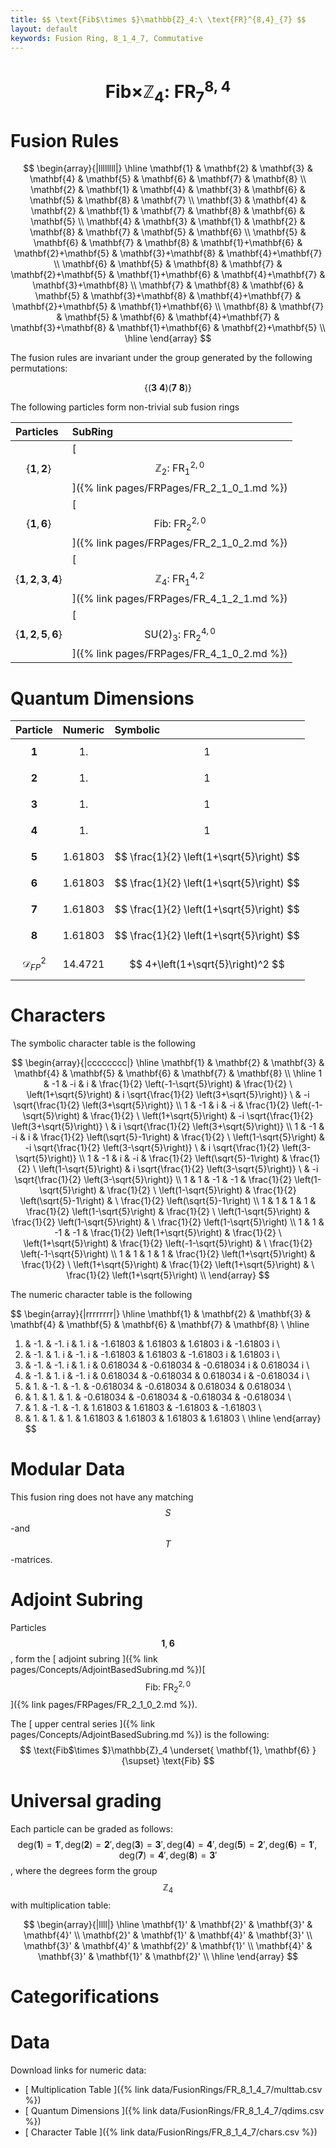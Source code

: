 ```yaml
---
title: $$ \text{Fib$\times $}\mathbb{Z}_4:\ \text{FR}^{8,4}_{7} $$
layout: default
keywords: Fusion Ring, 8_1_4_7, Commutative
---
```

# $$ \text{Fib$\times $}\mathbb{Z}_4:\ \text{FR}^{8,4}_{7} $$


# Fusion Rules

$$
\begin{array}{|llllllll|}
\hline
 \mathbf{1} & \mathbf{2} & \mathbf{3} & \mathbf{4} & \mathbf{5} & \mathbf{6} & \mathbf{7} & \mathbf{8} \\
 \mathbf{2} & \mathbf{1} & \mathbf{4} & \mathbf{3} & \mathbf{6} & \mathbf{5} & \mathbf{8} & \mathbf{7} \\
 \mathbf{3} & \mathbf{4} & \mathbf{2} & \mathbf{1} & \mathbf{7} & \mathbf{8} & \mathbf{6} & \mathbf{5} \\
 \mathbf{4} & \mathbf{3} & \mathbf{1} & \mathbf{2} & \mathbf{8} & \mathbf{7} & \mathbf{5} & \mathbf{6} \\
 \mathbf{5} & \mathbf{6} & \mathbf{7} & \mathbf{8} & \mathbf{1}+\mathbf{6} & \mathbf{2}+\mathbf{5} & \mathbf{3}+\mathbf{8} & \mathbf{4}+\mathbf{7} \\
 \mathbf{6} & \mathbf{5} & \mathbf{8} & \mathbf{7} & \mathbf{2}+\mathbf{5} & \mathbf{1}+\mathbf{6} & \mathbf{4}+\mathbf{7} & \mathbf{3}+\mathbf{8} \\
 \mathbf{7} & \mathbf{8} & \mathbf{6} & \mathbf{5} & \mathbf{3}+\mathbf{8} & \mathbf{4}+\mathbf{7} & \mathbf{2}+\mathbf{5} & \mathbf{1}+\mathbf{6} \\
 \mathbf{8} & \mathbf{7} & \mathbf{5} & \mathbf{6} & \mathbf{4}+\mathbf{7} & \mathbf{3}+\mathbf{8} & \mathbf{1}+\mathbf{6} & \mathbf{2}+\mathbf{5} \\
\hline
\end{array}
$$


The fusion rules are invariant under the group generated by the following permutations:

$$ \{(\mathbf{3} \  \mathbf{4}) (\mathbf{7} \  \mathbf{8})\} $$


The following particles form non-trivial sub fusion rings

| Particles | SubRing |
| :------ | :------ |
| $$ \{\mathbf{1},\mathbf{2}\} $$ | [ $$ \mathbb{Z}_2:\ \text{FR}^{2,0}_{1} $$ ]({% link pages/FRPages/FR_2_1_0_1.md %}) |
| $$ \{\mathbf{1},\mathbf{6}\} $$ | [ $$ \text{Fib}:\ \text{FR}^{2,0}_{2} $$ ]({% link pages/FRPages/FR_2_1_0_2.md %}) |
| $$ \{\mathbf{1},\mathbf{2},\mathbf{3},\mathbf{4}\} $$ | [ $$ \mathbb{Z}_4:\ \text{FR}^{4,2}_{1} $$ ]({% link pages/FRPages/FR_4_1_2_1.md %}) |
| $$ \{\mathbf{1},\mathbf{2},\mathbf{5},\mathbf{6}\} $$ | [ $$ \text{SU(2})_3:\ \text{FR}^{4,0}_{2} $$ ]({% link pages/FRPages/FR_4_1_0_2.md %}) |

# Quantum Dimensions

| Particle | Numeric | Symbolic |
| :------ | :------ | :------ |
| $$ \mathbf{1} $$ | $$ 1. $$ | $$ 1 $$ |
| $$ \mathbf{2} $$ | $$ 1. $$ | $$ 1 $$ |
| $$ \mathbf{3} $$ | $$ 1. $$ | $$ 1 $$ |
| $$ \mathbf{4} $$ | $$ 1. $$ | $$ 1 $$ |
| $$ \mathbf{5} $$ | $$ 1.61803 $$ | $$ \frac{1}{2} \left(1+\sqrt{5}\right) $$ |
| $$ \mathbf{6} $$ | $$ 1.61803 $$ | $$ \frac{1}{2} \left(1+\sqrt{5}\right) $$ |
| $$ \mathbf{7} $$ | $$ 1.61803 $$ | $$ \frac{1}{2} \left(1+\sqrt{5}\right) $$ |
| $$ \mathbf{8} $$ | $$ 1.61803 $$ | $$ \frac{1}{2} \left(1+\sqrt{5}\right) $$ |
| $$ \mathcal{D}_{FP}^2 $$ | $$ 14.4721 $$ | $$ 4+\left(1+\sqrt{5}\right)^2 $$ |

# Characters

The symbolic character table is the following

$$
\begin{array}{|cccccccc|}
\hline
 \mathbf{1} & \mathbf{2} & \mathbf{3} & \mathbf{4} & \mathbf{5} & \mathbf{6} & \mathbf{7} & \mathbf{8} \\
\hline
 1 & -1 & -i & i & \frac{1}{2} \left(-1-\sqrt{5}\right) & \frac{1}{2} \
\left(1+\sqrt{5}\right) & i \sqrt{\frac{1}{2} \left(3+\sqrt{5}\right)} \
& -i \sqrt{\frac{1}{2} \left(3+\sqrt{5}\right)} \\
 1 & -1 & i & -i & \frac{1}{2} \left(-1-\sqrt{5}\right) & \frac{1}{2} \
\left(1+\sqrt{5}\right) & -i \sqrt{\frac{1}{2} \left(3+\sqrt{5}\right)} \
& i \sqrt{\frac{1}{2} \left(3+\sqrt{5}\right)} \\
 1 & -1 & -i & i & \frac{1}{2} \left(\sqrt{5}-1\right) & \frac{1}{2} \
\left(1-\sqrt{5}\right) & -i \sqrt{\frac{1}{2} \left(3-\sqrt{5}\right)} \
& i \sqrt{\frac{1}{2} \left(3-\sqrt{5}\right)} \\
 1 & -1 & i & -i & \frac{1}{2} \left(\sqrt{5}-1\right) & \frac{1}{2} \
\left(1-\sqrt{5}\right) & i \sqrt{\frac{1}{2} \left(3-\sqrt{5}\right)} \
& -i \sqrt{\frac{1}{2} \left(3-\sqrt{5}\right)} \\
 1 & 1 & -1 & -1 & \frac{1}{2} \left(1-\sqrt{5}\right) & \frac{1}{2} \
\left(1-\sqrt{5}\right) & \frac{1}{2} \left(\sqrt{5}-1\right) & \
\frac{1}{2} \left(\sqrt{5}-1\right) \\
 1 & 1 & 1 & 1 & \frac{1}{2} \left(1-\sqrt{5}\right) & \frac{1}{2} \
\left(1-\sqrt{5}\right) & \frac{1}{2} \left(1-\sqrt{5}\right) & \
\frac{1}{2} \left(1-\sqrt{5}\right) \\
 1 & 1 & -1 & -1 & \frac{1}{2} \left(1+\sqrt{5}\right) & \frac{1}{2} \
\left(1+\sqrt{5}\right) & \frac{1}{2} \left(-1-\sqrt{5}\right) & \
\frac{1}{2} \left(-1-\sqrt{5}\right) \\
 1 & 1 & 1 & 1 & \frac{1}{2} \left(1+\sqrt{5}\right) & \frac{1}{2} \
\left(1+\sqrt{5}\right) & \frac{1}{2} \left(1+\sqrt{5}\right) & \
\frac{1}{2} \left(1+\sqrt{5}\right) \\
\end{array}
$$

The numeric character table is the following

$$
\begin{array}{|rrrrrrrr|}
\hline
 \mathbf{1} & \mathbf{2} & \mathbf{3} & \mathbf{4} & \mathbf{5} & \mathbf{6} & \mathbf{7} & \mathbf{8} \\
\hline
 1. & -1. &  -1. i & 1. i & -1.61803 & 1.61803 & 1.61803 i &  -1.61803 i \\
 1. & -1. & 1. i &  -1. i & -1.61803 & 1.61803 &  -1.61803 i & 1.61803 i \\
 1. & -1. &  -1. i & 1. i & 0.618034 & -0.618034 &  -0.618034 i & 0.618034 i \\
 1. & -1. & 1. i &  -1. i & 0.618034 & -0.618034 & 0.618034 i &  -0.618034 i \\
 1. & 1. & -1. & -1. & -0.618034 & -0.618034 & 0.618034 & 0.618034 \\
 1. & 1. & 1. & 1. & -0.618034 & -0.618034 & -0.618034 & -0.618034 \\
 1. & 1. & -1. & -1. & 1.61803 & 1.61803 & -1.61803 & -1.61803 \\
 1. & 1. & 1. & 1. & 1.61803 & 1.61803 & 1.61803 & 1.61803 \\
\hline
\end{array}
$$

# Modular Data

This fusion ring does not have any matching $$ S $$-and $$ T $$-matrices.

# Adjoint Subring

Particles $$ \mathbf{1}, \mathbf{6} $$, form the [ adjoint subring ]({% link pages/Concepts/AdjointBasedSubring.md %})[ $$ \text{Fib}:\ \text{FR}^{2,0}_{2} $$ ]({% link pages/FRPages/FR_2_1_0_2.md %}).

The [ upper central series ]({% link pages/Concepts/AdjointBasedSubring.md %}) is the following:
$$
\text{Fib$\times $}\mathbb{Z}_4 \underset{ \mathbf{1}, \mathbf{6} }{\supset}  \text{Fib}
$$

# Universal grading

Each particle can be graded as follows: $$ \text{deg}(\mathbf{1}) = \mathbf{1}', \text{deg}(\mathbf{2}) = \mathbf{2}', \text{deg}(\mathbf{3}) = \mathbf{3}', \text{deg}(\mathbf{4}) = \mathbf{4}', \text{deg}(\mathbf{5}) = \mathbf{2}', \text{deg}(\mathbf{6}) = \mathbf{1}', \text{deg}(\mathbf{7}) = \mathbf{4}', \text{deg}(\mathbf{8}) = \mathbf{3}' $$, where the degrees form the group $$ \mathbb{Z}_4 $$ with multiplication table:

$$
\begin{array}{|llll|}
\hline
 \mathbf{1}' & \mathbf{2}' & \mathbf{3}' & \mathbf{4}' \\
 \mathbf{2}' & \mathbf{1}' & \mathbf{4}' & \mathbf{3}' \\
 \mathbf{3}' & \mathbf{4}' & \mathbf{2}' & \mathbf{1}' \\
 \mathbf{4}' & \mathbf{3}' & \mathbf{1}' & \mathbf{2}' \\
\hline
\end{array}
$$

# Categorifications



# Data

Download links for numeric data:

* [ Multiplication Table ]({% link data/FusionRings/FR_8_1_4_7/multtab.csv %})
* [ Quantum Dimensions ]({% link data/FusionRings/FR_8_1_4_7/qdims.csv %})
* [ Character Table ]({% link data/FusionRings/FR_8_1_4_7/chars.csv %})
